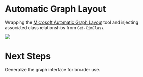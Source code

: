 # Automatic Graph Layout

Wrapping the [Microsoft Automatic Graph Layout](https://github.com/Microsoft/automatic-graph-layout) tool and injecting associated class relationships from `Get-CimClass`.


![](https://raw.githubusercontent.com/dfinke/AutomaticGraphLayout/master/images/msagl.gif)

# Next Steps
Generalize the graph interface for broader use.